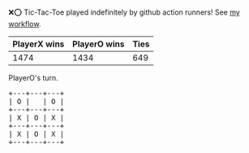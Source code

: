 :x::o: Tic-Tac-Toe played indefinitely by github action runners! See [my workflow](.github/workflows/play.yaml).

|PlayerX wins|PlayerO wins|Ties|
|-|-|-|
|1474|1434|649|

PlayerO's turn.

<pre>
+---+---+---+
| O |   | O |
+---+---+---+
| X | O | X |
+---+---+---+
| X | O | X |
+---+---+---+
</pre>